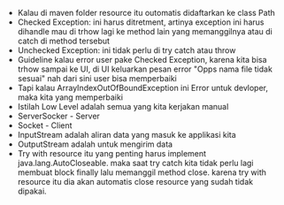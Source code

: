 - Kalau di maven folder resource itu outomatis didaftarkan ke class Path
- Checked Exception: ini harus ditretment, artinya exception ini harus dihandle mau di trhow lagi ke method lain yang memanggilnya atau di catch di method tersebut
- Unchecked Exception: ini tidak perlu di try catch atau throw
- Guideline kalau error user pake Checked Exception, karena kita bisa trhow sampai ke UI, di UI keluarkan pesan error "Opps nama file tidak sesuai" nah dari sini user bisa memperbaiki
- Tapi kalau ArrayIndexOutOfBoundException ini Error untuk devloper, maka kita yang memperbaiki
- Istilah Low Level adalah semua yang kita kerjakan manual
- ServerSocker - Server
- Socket - Client
- InputStream adalah aliran data yang masuk ke applikasi kita
- OutputStream adalah untuk mengirim data
- Try with resource itu yang penting harus implement java.lang.AutoCloseable. maka saat try catch kita tidak perlu lagi membuat block finally lalu memanggil method close. karena try with resource itu dia akan automatis close resource yang sudah tidak dipakai.

